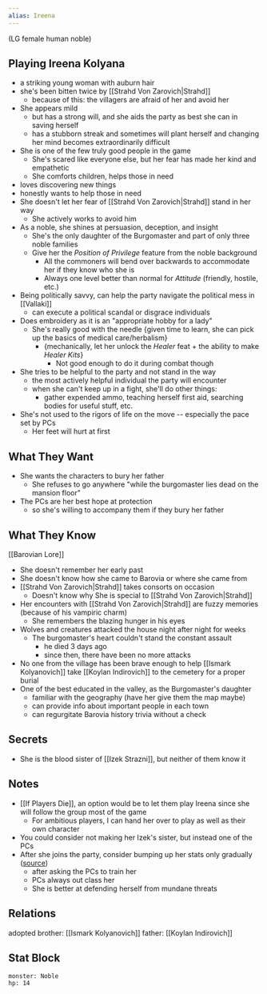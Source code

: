 ```yaml
---
alias: Ireena
---
```

(LG female human noble)
## Playing Ireena Kolyana
- a striking young woman with auburn hair
- she's been bitten twice by [[Strahd Von Zarovich|Strahd]]
	- because of this: the villagers are afraid of her and avoid her
- She appears mild
	- but has a strong will, and she aids the party as best she can in saving herself
	- has a stubborn streak and sometimes will plant herself and changing her mind becomes extraordinarily difficult
- She is one of the few truly good people in the game
	- She's scared like everyone else, but her fear has made her kind and empathetic
	- She comforts children, helps those in need
- loves discovering new things
- honestly wants to help those in need
- She doesn't let her fear of [[Strahd Von Zarovich|Strahd]] stand in her way
	- She actively works to avoid him
- As a noble, she shines at persuasion, deception, and insight
	- She's the only daughter of the Burgomaster and part of only three noble families
	- Give her the *Position of Privilege* feature from the noble background
		- All the commoners will bend over backwards to accommodate her if they know who she is
		- Always one level better than normal for *Attitude* (friendly, hostile, etc.)
- Being politically savvy, can help the party navigate the political mess in [[Vallaki]]
	- can execute a political scandal or disgrace individuals
- Does embroidery as it is an "appropriate hobby for a lady"
	- She's really good with the needle {given time to learn, she can pick up the basics of medical care/herbalism}
		- {mechanically, let her unlock the *Healer* feat + the ability to make *Healer Kits*}
			- Not good enough to do it during combat though
- She tries to be helpful to the party and not stand in the way
	- the most actively helpful individual the party will encounter
	- when she can't keep up in a fight, she'll do other things:
		- gather expended ammo, teaching herself first aid, searching bodies for useful stuff, etc.
- She's not used to the rigors of life on the move -- especially the pace set by PCs
	- Her feet will hurt at first

## What They Want
- She wants the characters to bury her father 
	- She refuses to go anywhere "while the burgomaster lies dead on the mansion floor"
- The PCs are her best hope at protection
	- so she's willing to accompany them if they bury her father

## What They Know
[[Barovian Lore]]
- She doesn't remember her early past
- She doesn't know how she came to Barovia or where she came from
- [[Strahd Von Zarovich|Strahd]] takes consorts on occasion
	- Doesn't know why She is special to [[Strahd Von Zarovich|Strahd]]
- Her encounters with [[Strahd Von Zarovich|Strahd]] are fuzzy memories (because of his vampiric charm)
	- She remembers the blazing hunger in his eyes
- Wolves and creatures attacked the house night after night for weeks
	- The burgomaster's heart couldn't stand the constant assault
		- he died 3 days ago
		- since then, there have been no more attacks
- No one from the village has been brave enough to help [[Ismark Kolyanovich]] take [[Koylan Indirovich]] to the cemetery for a proper burial
- One of the best educated in the valley, as the Burgomaster's daughter
	- familiar with the geography (have her give them the map maybe)
	- can provide info about important people in each town
	- can regurgitate Barovia history trivia without a check

## Secrets
- She is the blood sister of [[Izek Strazni]], but neither of them know it

## Notes
- [[If Players Die]], an option would be to let them play Ireena since she will follow the group most of the game
	- For ambitious players, I can hand her over to play as well as their own character
- You could consider not making her Izek's sister, but instead one of the PCs
- After she joins the party, consider bumping up her stats only gradually ([source](https://www.reddit.com/r/CurseofStrahd/comments/8vsw2p/my_notes_on_running_ireena_without_making_her_a/))
	- after asking the PCs to train her
	- PCs always out class her
	- She is better at defending herself from mundane threats

## Relations
adopted brother: [[Ismark Kolyanovich]]
father: [[Koylan Indirovich]]

## Stat Block

```statblock
monster: Noble
hp: 14
```
